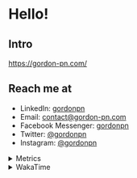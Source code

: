 # Hello!

## Intro

<https://gordon-pn.com/>

## Reach me at

- LinkedIn: [gordonpn](https://www.linkedin.com/in/gordonpn/)
- Email: [contact@gordon-pn.com](mailto:contact@gordon-pn.com)
- Facebook Messenger: [gordonpn](https://www.messenger.com/t/Gordonpn)
- Twitter: [@gordonpn](https://twitter.com/Gordonpn)
- Instagram: [@gordonpn](https://www.instagram.com/gordonpn/)

<details>
  <summary>Metrics</summary>

  <img align="center" src="https://github.com/gordonpn/gordonpn/blob/master/github-metrics.svg" alt="GitHub Metrics">

</details>

<details>
  <summary>WakaTime</summary>

  <!--START_SECTION:waka-->
📊 **This Week I Spent My Time On** 

```text
💬 Programming Languages: 
Other                    27 hrs 32 mins      ████████████████████████░   94.70 % 
Java                     44 mins             █░░░░░░░░░░░░░░░░░░░░░░░░   02.56 % 
TypeScript               29 mins             ░░░░░░░░░░░░░░░░░░░░░░░░░   01.70 % 
HTML                     4 mins              ░░░░░░░░░░░░░░░░░░░░░░░░░   00.27 % 
JavaScript               4 mins              ░░░░░░░░░░░░░░░░░░░░░░░░░   00.23 % 

🔥 Editors: 
Chrome                   17 hrs 2 mins       ███████████████░░░░░░░░░░   58.62 % 
Slack                    3 hrs 36 mins       ███░░░░░░░░░░░░░░░░░░░░░░   12.38 % 
Messages                 1 hr 40 mins        █░░░░░░░░░░░░░░░░░░░░░░░░   05.76 % 
Firefox                  1 hr 24 mins        █░░░░░░░░░░░░░░░░░░░░░░░░   04.83 % 
IntelliJ IDEA            1 hr 17 mins        █░░░░░░░░░░░░░░░░░░░░░░░░   04.44 % 
```


 Last Updated on 13/07/2025 16:28:50 UTC
<!--END_SECTION:waka-->
</details>
